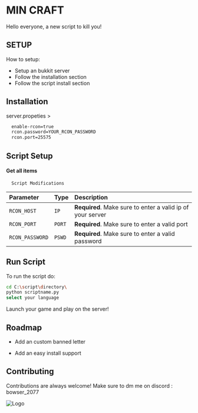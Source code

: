 
# MIN CRAFT
Hello everyone, a new script to kill you!
## SETUP
How to setup:

- Setup an bukkit server
- Follow the installation section
- Follow the script install section

## Installation

server.propeties >

```bash
  enable-rcon=true
  rcon.password=YOUR_RCON_PASSWORD
  rcon.port=25575
```
    
## Script Setup

#### Get all items

```text
  Script Modifications
```

| Parameter | Type     | Description                |
| :-------- | :------- | :------------------------- |
| `RCON_HOST` | `IP` | **Required**. Make sure to enter a valid ip of your server |
| `RCON_PORT` | `PORT` | **Required**. Make sure to enter a valid port |
| `RCON_PASSWORD` | `PSWD` | **Required**. Make sure to enter a valid password |



## Run Script

To run the script do:

```bash
cd C:\script\directory\
python scriptname.py
select your language
```
Launch your game and play on the server!

## Roadmap

- Add an custom banned letter

- Add an easy install support


## Contributing

Contributions are always welcome! Make sure to dm me on discord : bowser_2077



![Logo](https://avatars.githubusercontent.com/u/164537694?s=400&u=b3bc2c47db49a0532a54b55dd19c5582134df7ea&v=4)

